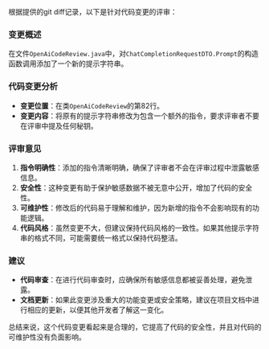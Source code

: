 根据提供的git diff记录，以下是针对代码变更的评审：

### 变更概述
在文件`OpenAiCodeReview.java`中，对`ChatCompletionRequestDTO.Prompt`的构造函数调用添加了一个新的提示字符串。

### 代码变更分析
- **变更位置**：在类`OpenAiCodeReview`的第82行。
- **变更内容**：将原有的提示字符串修改为包含一个额外的指令，要求评审者不要在评审中提及任何秘钥。

### 评审意见
1. **指令明确性**：添加的指令清晰明确，确保了评审者不会在评审过程中泄露敏感信息。
2. **安全性**：这种变更有助于保护敏感数据不被无意中公开，增加了代码的安全性。
3. **可维护性**：修改后的代码易于理解和维护，因为新增的指令不会影响现有的功能逻辑。
4. **代码风格**：虽然变更不大，但建议保持代码风格的一致性。如果其他提示字符串的格式不同，可能需要统一格式以保持代码整洁。

### 建议
- **代码审查**：在进行代码审查时，应确保所有敏感信息都被妥善处理，避免泄露。
- **文档更新**：如果此变更涉及重大的功能变更或安全策略，建议在项目文档中进行相应的更新，以便其他开发者了解这一变化。

总结来说，这个代码变更看起来是合理的，它提高了代码的安全性，并且对代码的可维护性没有负面影响。